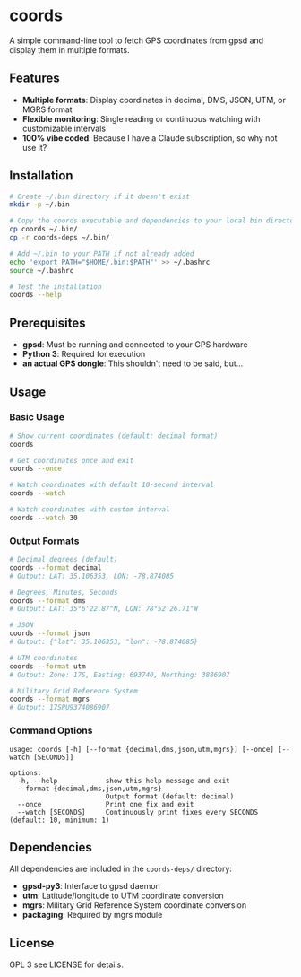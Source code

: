 # coords

A simple command-line tool to fetch GPS coordinates from gpsd and display them in multiple formats.

## Features

- **Multiple formats**: Display coordinates in decimal, DMS, JSON, UTM, or MGRS format
- **Flexible monitoring**: Single reading or continuous watching with customizable intervals
- **100% vibe coded**: Because I have a Claude subscription, so why not use it?

## Installation

```bash
# Create ~/.bin directory if it doesn't exist
mkdir -p ~/.bin

# Copy the coords executable and dependencies to your local bin directory
cp coords ~/.bin/
cp -r coords-deps ~/.bin/

# Add ~/.bin to your PATH if not already added
echo 'export PATH="$HOME/.bin:$PATH"' >> ~/.bashrc
source ~/.bashrc

# Test the installation
coords --help
```

## Prerequisites

- **gpsd**: Must be running and connected to your GPS hardware
- **Python 3**: Required for execution
- **an actual GPS dongle**: This shouldn't need to be said, but...

## Usage

### Basic Usage

```bash
# Show current coordinates (default: decimal format)
coords

# Get coordinates once and exit
coords --once

# Watch coordinates with default 10-second interval
coords --watch

# Watch coordinates with custom interval
coords --watch 30
```

### Output Formats

```bash
# Decimal degrees (default)
coords --format decimal
# Output: LAT: 35.106353, LON: -78.874085

# Degrees, Minutes, Seconds
coords --format dms  
# Output: LAT: 35°6'22.87"N, LON: 78°52'26.71"W

# JSON
coords --format json
# Output: {"lat": 35.106353, "lon": -78.874085}

# UTM coordinates
coords --format utm
# Output: Zone: 17S, Easting: 693740, Northing: 3886907

# Military Grid Reference System
coords --format mgrs
# Output: 17SPU9374086907
```

### Command Options

```
usage: coords [-h] [--format {decimal,dms,json,utm,mgrs}] [--once] [--watch [SECONDS]]

options:
  -h, --help            show this help message and exit
  --format {decimal,dms,json,utm,mgrs}
                        Output format (default: decimal)
  --once                Print one fix and exit
  --watch [SECONDS]     Continuously print fixes every SECONDS (default: 10, minimum: 1)
```

## Dependencies

All dependencies are included in the `coords-deps/` directory:
- **gpsd-py3**: Interface to gpsd daemon
- **utm**: Latitude/longitude to UTM coordinate conversion
- **mgrs**: Military Grid Reference System coordinate conversion
- **packaging**: Required by mgrs module

## License

GPL 3 see LICENSE for details.

